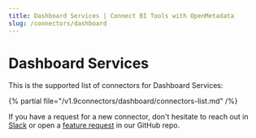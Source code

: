 ```yaml
---
title: Dashboard Services | Connect BI Tools with OpenMetadata
slug: /connectors/dashboard
---
```


# Dashboard Services

This is the supported list of connectors for Dashboard Services:

{% partial file="/v1.9connectors/dashboard/connectors-list.md" /%}

If you have a request for a new connector, don't hesitate to reach out in [Slack](https://slack.open-metadata.org/) or
open a [feature request](https://github.com/open-metadata/OpenMetadata/issues/new/choose) in our GitHub repo.
